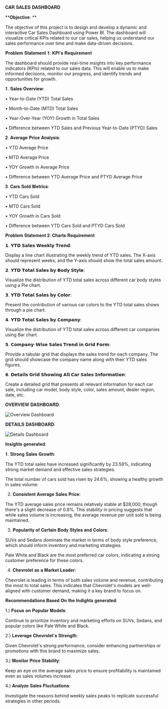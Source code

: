 𝐂𝐀𝐑 𝐒𝐀𝐋𝐄𝐒 𝐃𝐀𝐒𝐇𝐁𝐎𝐀𝐑𝐃

**𝐎𝐛𝐣𝐞𝐜𝐭𝐢𝐯𝐞: **

The objective of this project is to design and develop a dynamic and interactive Car Sales Dashboard using Power BI. The dashboard will visualize critical KPIs related to our car sales, helping us understand our sales performance over time and make data-driven decisions.

𝐏𝐫𝐨𝐛𝐥𝐞𝐦 𝐒𝐭𝐚𝐭𝐞𝐦𝐞𝐧𝐭 𝟏: 𝐊𝐏𝐈’𝐬 𝐑𝐞𝐪𝐮𝐢𝐫𝐞𝐦𝐞𝐧𝐭

The dashboard should provide real-time insights into key performance indicators (KPIs) related to our sales data. This will enable us to make informed decisions, monitor our progress, and identify trends and opportunities for growth.


𝟏.	𝐒𝐚𝐥𝐞𝐬 𝐎𝐯𝐞𝐫𝐯𝐢𝐞𝐰:

•	Year-to-Date (YTD) Total Sales

•	Month-to-Date (MTD) Total Sales

•	Year-Over-Year (YOY) Growth in Total Sales

•	Difference between YTD Sales and Previous Year-to-Date (PTYD) Sales

 𝟐.	𝐀𝐯𝐞𝐫𝐚𝐠𝐞 𝐏𝐫𝐢𝐜𝐞 𝐀𝐧𝐚𝐥𝐲𝐬𝐢𝐬:
	
•	YTD Average Price

•	MTD Average Price

•	YOY Growth in Average Price

•	Difference between YTD Average Price and PTYD Average Price

 𝟑.	𝐂𝐚𝐫𝐬 𝐒𝐨𝐥𝐝 𝐌𝐞𝐭𝐫𝐢𝐜𝐬:
 
•	YTD Cars Sold

•	MTD Cars Sold

•	YOY Growth in Cars Sold

•	Difference between YTD Cars Sold and PTYD Cars Sold


𝐏𝐫𝐨𝐛𝐥𝐞𝐦 𝐒𝐭𝐚𝐭𝐞𝐦𝐞𝐧𝐭 𝟐: 𝐂𝐡𝐚𝐫𝐭𝐬 𝐑𝐞𝐪𝐮𝐢𝐫𝐞𝐦𝐞𝐧𝐭

𝟭.	𝗬𝗧𝗗 𝗦𝗮𝗹𝗲𝘀 𝗪𝗲𝗲𝗸𝗹𝘆 𝗧𝗿𝗲𝗻𝗱:

Display a line chart illustrating the weekly trend of YTD sales. The X-axis should represent weeks, and the Y-axis should show the total sales amount.

𝟮.	𝗬𝗧𝗗 𝗧𝗼𝘁𝗮𝗹 𝗦𝗮𝗹𝗲𝘀 𝗯𝘆 𝗕𝗼𝗱𝘆 𝗦𝘁𝘆𝗹𝗲:

Visualize the distribution of YTD total sales across different car body styles using a Pie chart.

𝟯.	𝗬𝗧𝗗 𝗧𝗼𝘁𝗮𝗹 𝗦𝗮𝗹𝗲𝘀 𝗯𝘆 𝗖𝗼𝗹𝗼𝗿:

Present the contribution of various car colors to the YTD total sales shows through a pie chart.

𝟰.	𝗬𝗧𝗗 𝗧𝗼𝘁𝗮𝗹 𝗦𝗮𝗹𝗲𝘀 𝗯𝘆 𝗖𝗼𝗺𝗽𝗮𝗻𝘆:

Visualize the distribution of YTD total sales across different car companies using Bar chart.

𝟱.	𝗖𝗼𝗺𝗽𝗮𝗻𝘆-𝗪𝗶𝘀𝗲 𝗦𝗮𝗹𝗲𝘀 𝗧𝗿𝗲𝗻𝗱 𝗶𝗻 𝗚𝗿𝗶𝗱 𝗙𝗼𝗿𝗺:

Provide a tabular grid that displays the sales trend for each company. The grid should showcase the company name along with their YTD sales figures.

𝟲.	𝗗𝗲𝘁𝗮𝗶𝗹𝘀 𝗚𝗿𝗶𝗱 𝗦𝗵𝗼𝘄𝗶𝗻𝗴 𝗔𝗹𝗹 𝗖𝗮𝗿 𝗦𝗮𝗹𝗲𝘀 𝗜𝗻𝗳𝗼𝗿𝗺𝗮𝘁𝗶𝗼𝗻: 

Create a detailed grid that presents all relevant information for each car sale, including car model, body style, color, sales amount, dealer region, date, etc.



𝐎𝐕𝐄𝐑𝐕𝐈𝐄𝐖 𝐃𝐀𝐒𝐇𝐁𝐎𝐀𝐑𝐃:

![Overview Dashboard](https://github.com/user-attachments/assets/1ddc6009-73f0-480c-9f45-f7b3c19206ec)

𝐃𝐄𝐓𝐀𝐈𝐋𝐒 𝐃𝐀𝐒𝐇𝐁𝐎𝐀𝐑𝐃:

![Details Dashboard](https://github.com/user-attachments/assets/88616df4-cc79-4420-a50c-6eafea848f08)



𝐈𝐧𝐬𝐢𝐠𝐡𝐭𝐬 𝐠𝐞𝐧𝐞𝐫𝐚𝐭𝐞𝐝:


𝟏. 𝐒𝐭𝐫𝐨𝐧𝐠 𝐒𝐚𝐥𝐞𝐬 𝐆𝐫𝐨𝐰𝐭𝐡:

The YTD total sales have increased significantly by 23.59%, indicating strong market demand and effective sales strategies.

The total number of cars sold has risen by 24.6%, showing a healthy growth in sales volume.

2. 𝐂𝐨𝐧𝐬𝐢𝐬𝐭𝐞𝐧𝐭 𝐀𝐯𝐞𝐫𝐚𝐠𝐞 𝐒𝐚𝐥𝐞𝐬 𝐏𝐫𝐢𝐜𝐞:

The YTD average sales price remains relatively stable at $28,000, though there's a slight decrease of 0.8%. This stability in pricing suggests that while sales volume is increasing, the average revenue per unit sold is being maintained.

3. 𝐏𝐨𝐩𝐮𝐥𝐚𝐫𝐢𝐭𝐲 𝐨𝐟 𝐂𝐞𝐫𝐭𝐚𝐢𝐧 𝐁𝐨𝐝𝐲 𝐒𝐭𝐲𝐥𝐞𝐬 𝐚𝐧𝐝 𝐂𝐨𝐥𝐨𝐫𝐬:

SUVs and Sedans dominate the market in terms of body style preference, which should inform inventory and marketing strategies.

Pale White and Black are the most preferred car colors, indicating a strong customer preference for these colors.

4. 𝐂𝐡𝐞𝐯𝐫𝐨𝐥𝐞𝐭 𝐚𝐬 𝐚 𝐌𝐚𝐫𝐤𝐞𝐭 𝐋𝐞𝐚𝐝𝐞𝐫:

Chevrolet is leading in terms of both sales volume and revenue, contributing the most to total sales. This indicates that Chevrolet's models are well-aligned with customer demand, making it a key brand to focus on.




𝐑𝐞𝐜𝐨𝐦𝐦𝐞𝐧𝐝𝐚𝐭𝐢𝐨𝐧𝐬 𝐁𝐚𝐬𝐞𝐝 𝐎𝐧 𝐭𝐡𝐞 𝐈𝐧𝐝𝐢𝐠𝐡𝐭𝐬 𝐠𝐞𝐧𝐞𝐫𝐚𝐭𝐞𝐝:

1.) 𝐅𝐨𝐜𝐮𝐬 𝐨𝐧 𝐏𝐨𝐩𝐮𝐥𝐚𝐫 𝐌𝐨𝐝𝐞𝐥𝐬:

Continue to prioritize inventory and marketing efforts on SUVs, Sedans, and popular colors like Pale White and Black.

2.) 𝐋𝐞𝐯𝐞𝐫𝐚𝐠𝐞 𝐂𝐡𝐞𝐯𝐫𝐨𝐥𝐞𝐭'𝐬 𝐒𝐭𝐫𝐞𝐧𝐠𝐭𝐡:

Given Chevrolet's strong performance, consider enhancing partnerships or promotions with this brand to maximize sales.

3.) 𝐌𝐨𝐧𝐢𝐭𝐨𝐫 𝐏𝐫𝐢𝐜𝐞 𝐒𝐭𝐚𝐛𝐢𝐥𝐢𝐭𝐲: 

Keep an eye on the average sales price to ensure profitability is maintained even as sales volumes increase.

4.) 𝐀𝐧𝐚𝐥𝐲𝐳𝐞 𝐒𝐚𝐥𝐞𝐬 𝐅𝐥𝐮𝐜𝐭𝐮𝐚𝐭𝐢𝐨𝐧𝐬: 

Investigate the reasons behind weekly sales peaks to replicate successful strategies in other periods.
